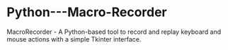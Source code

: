 # Python---Macro-Recorder
MacroRecorder - A Python-based tool to record and replay keyboard and mouse actions with a simple Tkinter interface.
